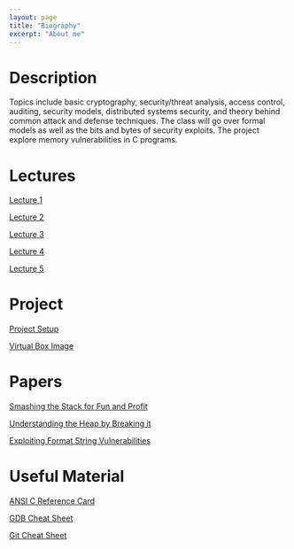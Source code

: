 ```yaml
---
layout: page
title: "Biography"
excerpt: "About me"
---
```


Description
======
Topics include basic cryptography, security/threat analysis, access control, auditing, security models, distributed systems security, and theory behind common attack and defense techniques. The class will go over formal models as well as the bits and bytes of security exploits. The project explore memory vulnerabilities in C programs.

Lectures
======
[Lecture 1](./lecture-1.pdf)

[Lecture 2](./lecture-2.pdf)

[Lecture 3](./lecture-3.pdf)

[Lecture 4](./lecture-4.pdf)

[Lecture 5](./lecture-5.pdf)

Project
======
[Project Setup](./project/setup.txt)

[Virtual Box Image](https://1drv.ms/u/s!AgTPJER9KQ2FgsohmFShXhdgPO1K1w)

Papers
======
[Smashing the Stack for Fun and Profit](./papers/smashing-the-stack-for-fun-and-profit.pdf)

[Understanding the Heap by Breaking it](./papers/understanding-the-heap-by-breaking-it.pdf)

[Exploiting Format String Vulnerabilities](./papers/exploiting-format-string-vulnerabilities.pdf)

Useful Material
======
<a href="/teaching/computer-security-2015/ansi-c-cheat-sheet.pdf">ANSI C Reference Card</a>

<a href="/teaching/computer-security-2015/gdb-cheat-sheet.pdf">GDB Cheat Sheet</a>

<a href="/teaching/computer-security-2015/git-cheat-sheet.pdf">Git Cheat Sheet</a>
